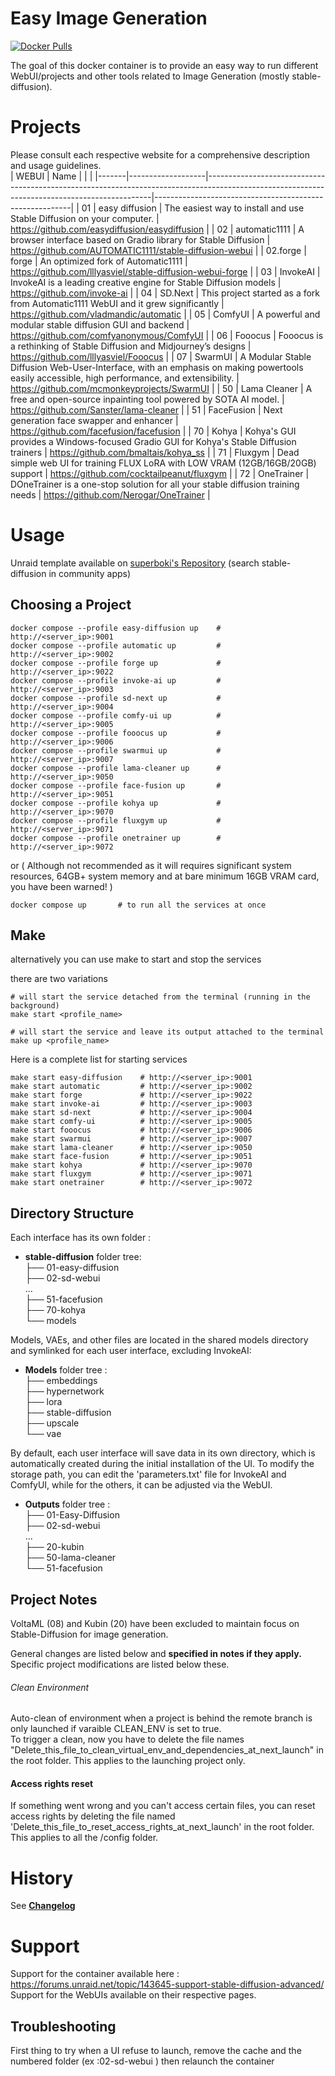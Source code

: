 # Easy Image Generation

[![Docker Pulls](https://img.shields.io/docker/pulls/holaflenain/stable-diffusion)](https://hub.docker.com/r/holaflenain/stable-diffusion)

The goal of this docker container is to provide an easy way to run different WebUI/projects and other tools related to Image Generation (mostly stable-diffusion).

# Projects 

Please consult each respective website for a comprehensive description and usage guidelines.  
| WEBUI | Name              |                                                                                                                                              |                                                         |
|-------|-------------------|----------------------------------------------------------------------------------------------------------------------------------------------|---------------------------------------------------------|
| 01    | easy diffusion    | The easiest way to install and use Stable Diffusion on your computer.                                                                        | https://github.com/easydiffusion/easydiffusion          |
| 02    | automatic1111     | A browser interface based on Gradio library for Stable Diffusion                                                                             | https://github.com/AUTOMATIC1111/stable-diffusion-webui |
| 02.forge    | forge     | An optimized fork of Automatic1111                                                                             | https://github.com/lllyasviel/stable-diffusion-webui-forge |
| 03    | InvokeAI          | InvokeAI is a leading creative engine for Stable Diffusion models                                                                            | https://github.com/invoke-ai                            |
| 04    | SD.Next           | This project started as a fork from Automatic1111 WebUI and it grew significantly                                                            | https://github.com/vladmandic/automatic                 |
| 05    | ComfyUI           | A powerful and modular stable diffusion GUI and backend                                                                                      | https://github.com/comfyanonymous/ComfyUI               |
| 06    | Fooocus           | Fooocus is a rethinking of Stable Diffusion and Midjourney’s designs                                                                         | https://github.com/lllyasviel/Fooocus                   |
| 07    | SwarmUI       | A Modular Stable Diffusion Web-User-Interface, with an emphasis on making powertools easily accessible, high performance, and extensibility. | https://github.com/mcmonkeyprojects/SwarmUI           |
| 50    | Lama Cleaner      | A free and open-source inpainting tool powered by SOTA AI model.                                                                             | https://github.com/Sanster/lama-cleaner                 |
| 51    | FaceFusion        | Next generation face swapper and enhancer                                                                                                    | https://github.com/facefusion/facefusion                |
| 70    | Kohya             | Kohya's GUI provides a Windows-focused Gradio GUI for Kohya's Stable Diffusion trainers                                                      | https://github.com/bmaltais/kohya_ss                    |
| 71    | Fluxgym             | Dead simple web UI for training FLUX LoRA with LOW VRAM (12GB/16GB/20GB) support                                                      | https://github.com/cocktailpeanut/fluxgym                    |
| 72    | OneTrainer             | DOneTrainer is a one-stop solution for all your stable diffusion training needs                                                      | https://github.com/Nerogar/OneTrainer                    |
  

# Usage

Unraid template available on [superboki's Repository](https://github.com/superboki/UNRAID-FR/tree/main/stable-diffusion-advanced) (search stable-diffusion in community apps)

## Choosing a Project

```
docker compose --profile easy-diffusion up    # http://<server_ip>:9001
docker compose --profile automatic up         # http://<server_ip>:9002
docker compose --profile forge up             # http://<server_ip>:9022
docker compose --profile invoke-ai up         # http://<server_ip>:9003
docker compose --profile sd-next up           # http://<server_ip>:9004
docker compose --profile comfy-ui up          # http://<server_ip>:9005
docker compose --profile fooocus up           # http://<server_ip>:9006
docker compose --profile swarmui up           # http://<server_ip>:9007
docker compose --profile lama-cleaner up      # http://<server_ip>:9050
docker compose --profile face-fusion up       # http://<server_ip>:9051
docker compose --profile kohya up             # http://<server_ip>:9070
docker compose --profile fluxgym up           # http://<server_ip>:9071
docker compose --profile onetrainer up        # http://<server_ip>:9072

```

or 
( Although not recommended as it will requires significant system resources, 64GB+ system memory and at bare minimum 16GB VRAM card, you have been warned! ) 

```
docker compose up       # to run all the services at once
```

## Make

alternatively you can use make to start and stop the services

there are two variations 

```
# will start the service detached from the terminal (running in the background)
make start <profile_name> 

# will start the service and leave its output attached to the terminal
make up <profile_name>
```
Here is a complete list for starting services
```
make start easy-diffusion    # http://<server_ip>:9001
make start automatic         # http://<server_ip>:9002
make start forge             # http://<server_ip>:9022
make start invoke-ai         # http://<server_ip>:9003
make start sd-next           # http://<server_ip>:9004
make start comfy-ui          # http://<server_ip>:9005
make start fooocus           # http://<server_ip>:9006
make start swarmui           # http://<server_ip>:9007
make start lama-cleaner      # http://<server_ip>:9050
make start face-fusion       # http://<server_ip>:9051
make start kohya             # http://<server_ip>:9070
make start fluxgym           # http://<server_ip>:9071
make start onetrainer        # http://<server_ip>:9072
```


## Directory Structure

Each interface has its own folder :  
- **stable-diffusion** folder tree:  
├── 01-easy-diffusion  
├── 02-sd-webui  
...  
├── 51-facefusion   
├── 70-kohya   
└── models  

Models, VAEs, and other files are located in the shared models directory and symlinked for each user interface, excluding InvokeAI:    
- **Models** folder tree :  
├── embeddings  
├── hypernetwork  
├── lora  
├── stable-diffusion  
├── upscale  
└── vae  
  
By default, each user interface will save data in its own directory, which is automatically created during the initial installation of the UI. To modify the storage path, you can edit the 'parameters.txt' file for InvokeAI and ComfyUI, while for the others, it can be adjusted via the WebUI.  
- **Outputs** folder tree :  
├── 01-Easy-Diffusion  
├── 02-sd-webui  
...   
├── 20-kubin   
├── 50-lama-cleaner   
└── 51-facefusion   

## Project Notes

VoltaML (08) and Kubin (20) have been excluded to maintain focus on Stable-Diffusion for image generation.

General changes are listed below and **specified in notes if they apply.** Specific project modifications are listed below these.

###### Clean Environment

Auto-clean of environment when a project is behind the remote branch is only launched if varaible CLEAN_ENV is set to true.  
To trigger a clean, now you have to delete the file names "Delete_this_file_to_clean_virtual_env_and_dependencies_at_next_launch" in the root folder.
This applies to the launching project only.

#### Access rights reset

If something went wrong and you can't access certain files, you can reset access rights by deleting the file named 'Delete_this_file_to_reset_access_rights_at_next_launch' in the root folder.   
This applies to all the /config folder.   

# History

See [**Changelog**](/CHANGELOG.md)
  
# Support

Support for the container available here : https://forums.unraid.net/topic/143645-support-stable-diffusion-advanced/  
Support for the WebUIs available on their respective pages.

## Troubleshooting

First thing to try when a UI refuse to launch, remove the cache and the numbered folder (ex :02-sd-webui ) then relaunch the container  
